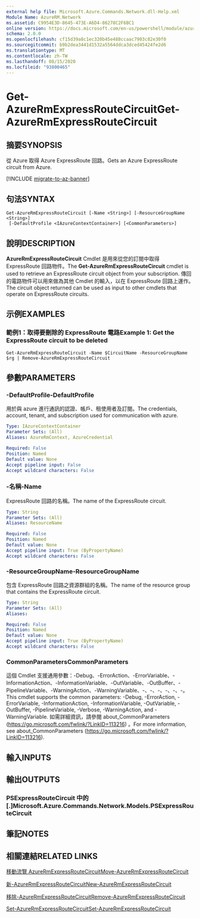 ```yaml
---
external help file: Microsoft.Azure.Commands.Network.dll-Help.xml
Module Name: AzureRM.Network
ms.assetid: C9954E3D-8645-473E-A6D4-86278C2F6BC1
online version: https://docs.microsoft.com/en-us/powershell/module/azurerm.network/get-azurermexpressroutecircuit
schema: 2.0.0
ms.openlocfilehash: cf15d39a8c1ec320b45e488ccaac7903c82e30f0
ms.sourcegitcommit: b9b2dea3441d1532a5564ddca3dced45424fe2d6
ms.translationtype: MT
ms.contentlocale: zh-TW
ms.lasthandoff: 08/15/2020
ms.locfileid: "93800465"
---
```

# <span data-ttu-id="d5d8b-101">Get-AzureRmExpressRouteCircuit</span><span class="sxs-lookup"><span data-stu-id="d5d8b-101">Get-AzureRmExpressRouteCircuit</span></span>

## <span data-ttu-id="d5d8b-102">摘要</span><span class="sxs-lookup"><span data-stu-id="d5d8b-102">SYNOPSIS</span></span>
<span data-ttu-id="d5d8b-103">從 Azure 取得 Azure ExpressRoute 回路。</span><span class="sxs-lookup"><span data-stu-id="d5d8b-103">Gets an Azure ExpressRoute circuit from Azure.</span></span>

[!INCLUDE [migrate-to-az-banner](../../includes/migrate-to-az-banner.md)]

## <span data-ttu-id="d5d8b-104">句法</span><span class="sxs-lookup"><span data-stu-id="d5d8b-104">SYNTAX</span></span>

```
Get-AzureRmExpressRouteCircuit [-Name <String>] [-ResourceGroupName <String>]
 [-DefaultProfile <IAzureContextContainer>] [<CommonParameters>]
```

## <span data-ttu-id="d5d8b-105">說明</span><span class="sxs-lookup"><span data-stu-id="d5d8b-105">DESCRIPTION</span></span>
<span data-ttu-id="d5d8b-106">**AzureRmExpressRouteCircuit** Cmdlet 是用來從您的訂閱中取得 ExpressRoute 回路物件。</span><span class="sxs-lookup"><span data-stu-id="d5d8b-106">The **Get-AzureRmExpressRouteCircuit** cmdlet is used to retrieve an ExpressRoute circuit object from your subscription.</span></span> <span data-ttu-id="d5d8b-107">傳回的電路物件可以用來做為其他 Cmdlet 的輸入，以在 ExpressRoute 回路上運作。</span><span class="sxs-lookup"><span data-stu-id="d5d8b-107">The circuit object returned can be used as input to other cmdlets that operate on ExpressRoute circuits.</span></span>

## <span data-ttu-id="d5d8b-108">示例</span><span class="sxs-lookup"><span data-stu-id="d5d8b-108">EXAMPLES</span></span>

### <span data-ttu-id="d5d8b-109">範例1：取得要刪除的 ExpressRoute 電路</span><span class="sxs-lookup"><span data-stu-id="d5d8b-109">Example 1: Get the ExpressRoute circuit to be deleted</span></span>
```
Get-AzureRmExpressRouteCircuit -Name $CircuitName -ResourceGroupName $rg | Remove-AzureRmExpressRouteCircuit
```

## <span data-ttu-id="d5d8b-110">參數</span><span class="sxs-lookup"><span data-stu-id="d5d8b-110">PARAMETERS</span></span>

### <span data-ttu-id="d5d8b-111">-DefaultProfile</span><span class="sxs-lookup"><span data-stu-id="d5d8b-111">-DefaultProfile</span></span>
<span data-ttu-id="d5d8b-112">用於與 azure 進行通訊的認證、帳戶、租使用者及訂閱。</span><span class="sxs-lookup"><span data-stu-id="d5d8b-112">The credentials, account, tenant, and subscription used for communication with azure.</span></span>

```yaml
Type: IAzureContextContainer
Parameter Sets: (All)
Aliases: AzureRmContext, AzureCredential

Required: False
Position: Named
Default value: None
Accept pipeline input: False
Accept wildcard characters: False
```

### <span data-ttu-id="d5d8b-113">-名稱</span><span class="sxs-lookup"><span data-stu-id="d5d8b-113">-Name</span></span>
<span data-ttu-id="d5d8b-114">ExpressRoute 回路的名稱。</span><span class="sxs-lookup"><span data-stu-id="d5d8b-114">The name of the ExpressRoute circuit.</span></span>

```yaml
Type: String
Parameter Sets: (All)
Aliases: ResourceName

Required: False
Position: Named
Default value: None
Accept pipeline input: True (ByPropertyName)
Accept wildcard characters: False
```

### <span data-ttu-id="d5d8b-115">-ResourceGroupName</span><span class="sxs-lookup"><span data-stu-id="d5d8b-115">-ResourceGroupName</span></span>
<span data-ttu-id="d5d8b-116">包含 ExpressRoute 回路之資源群組的名稱。</span><span class="sxs-lookup"><span data-stu-id="d5d8b-116">The name of the resource group that contains the ExpressRoute circuit.</span></span>

```yaml
Type: String
Parameter Sets: (All)
Aliases: 

Required: False
Position: Named
Default value: None
Accept pipeline input: True (ByPropertyName)
Accept wildcard characters: False
```

### <span data-ttu-id="d5d8b-117">CommonParameters</span><span class="sxs-lookup"><span data-stu-id="d5d8b-117">CommonParameters</span></span>
<span data-ttu-id="d5d8b-118">這個 Cmdlet 支援通用參數：-Debug、-ErrorAction、-ErrorVariable、-InformationAction、-InformationVariable、-OutVariable、-OutBuffer、-PipelineVariable、-WarningAction、-WarningVariable、-、-、-、-、-、-。</span><span class="sxs-lookup"><span data-stu-id="d5d8b-118">This cmdlet supports the common parameters: -Debug, -ErrorAction, -ErrorVariable, -InformationAction, -InformationVariable, -OutVariable, -OutBuffer, -PipelineVariable, -Verbose, -WarningAction, and -WarningVariable.</span></span> <span data-ttu-id="d5d8b-119">如需詳細資訊，請參閱 about_CommonParameters (https://go.microsoft.com/fwlink/?LinkID=113216) 。</span><span class="sxs-lookup"><span data-stu-id="d5d8b-119">For more information, see about_CommonParameters (https://go.microsoft.com/fwlink/?LinkID=113216).</span></span>

## <span data-ttu-id="d5d8b-120">輸入</span><span class="sxs-lookup"><span data-stu-id="d5d8b-120">INPUTS</span></span>

## <span data-ttu-id="d5d8b-121">輸出</span><span class="sxs-lookup"><span data-stu-id="d5d8b-121">OUTPUTS</span></span>

### <span data-ttu-id="d5d8b-122">PSExpressRouteCircuit 中的 [.]</span><span class="sxs-lookup"><span data-stu-id="d5d8b-122">Microsoft.Azure.Commands.Network.Models.PSExpressRouteCircuit</span></span>

## <span data-ttu-id="d5d8b-123">筆記</span><span class="sxs-lookup"><span data-stu-id="d5d8b-123">NOTES</span></span>

## <span data-ttu-id="d5d8b-124">相關連結</span><span class="sxs-lookup"><span data-stu-id="d5d8b-124">RELATED LINKS</span></span>

[<span data-ttu-id="d5d8b-125">移動流覽 AzureRmExpressRouteCircuit</span><span class="sxs-lookup"><span data-stu-id="d5d8b-125">Move-AzureRmExpressRouteCircuit</span></span>](Move-AzureRmExpressRouteCircuit.md)

[<span data-ttu-id="d5d8b-126">新-AzureRmExpressRouteCircuit</span><span class="sxs-lookup"><span data-stu-id="d5d8b-126">New-AzureRmExpressRouteCircuit</span></span>](New-AzureRmExpressRouteCircuit.md)

[<span data-ttu-id="d5d8b-127">移除-AzureRmExpressRouteCircuit</span><span class="sxs-lookup"><span data-stu-id="d5d8b-127">Remove-AzureRmExpressRouteCircuit</span></span>](Remove-AzureRmExpressRouteCircuit.md)

[<span data-ttu-id="d5d8b-128">Set-AzureRmExpressRouteCircuit</span><span class="sxs-lookup"><span data-stu-id="d5d8b-128">Set-AzureRmExpressRouteCircuit</span></span>](Set-AzureRmExpressRouteCircuit.md)
